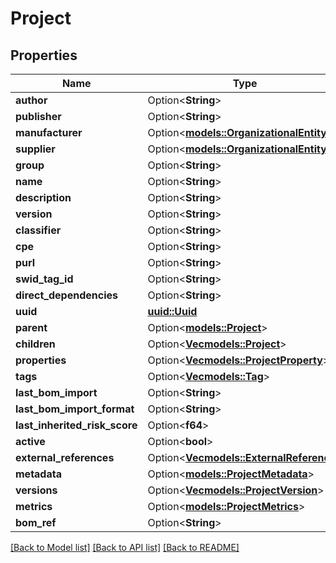 # Project

## Properties

Name | Type | Description | Notes
------------ | ------------- | ------------- | -------------
**author** | Option<**String**> |  | [optional]
**publisher** | Option<**String**> |  | [optional]
**manufacturer** | Option<[**models::OrganizationalEntity**](OrganizationalEntity.md)> |  | [optional]
**supplier** | Option<[**models::OrganizationalEntity**](OrganizationalEntity.md)> |  | [optional]
**group** | Option<**String**> |  | [optional]
**name** | Option<**String**> |  | [optional]
**description** | Option<**String**> |  | [optional]
**version** | Option<**String**> |  | [optional]
**classifier** | Option<**String**> |  | [optional]
**cpe** | Option<**String**> |  | [optional]
**purl** | Option<**String**> |  | [optional]
**swid_tag_id** | Option<**String**> |  | [optional]
**direct_dependencies** | Option<**String**> |  | [optional]
**uuid** | [**uuid::Uuid**](uuid::Uuid.md) |  | 
**parent** | Option<[**models::Project**](Project.md)> |  | [optional]
**children** | Option<[**Vec<models::Project>**](Project.md)> |  | [optional]
**properties** | Option<[**Vec<models::ProjectProperty>**](ProjectProperty.md)> |  | [optional]
**tags** | Option<[**Vec<models::Tag>**](Tag.md)> |  | [optional]
**last_bom_import** | Option<**String**> |  | [optional]
**last_bom_import_format** | Option<**String**> |  | [optional]
**last_inherited_risk_score** | Option<**f64**> |  | [optional]
**active** | Option<**bool**> |  | [optional]
**external_references** | Option<[**Vec<models::ExternalReference>**](ExternalReference.md)> |  | [optional]
**metadata** | Option<[**models::ProjectMetadata**](ProjectMetadata.md)> |  | [optional]
**versions** | Option<[**Vec<models::ProjectVersion>**](ProjectVersion.md)> |  | [optional]
**metrics** | Option<[**models::ProjectMetrics**](ProjectMetrics.md)> |  | [optional]
**bom_ref** | Option<**String**> |  | [optional]

[[Back to Model list]](../README.md#documentation-for-models) [[Back to API list]](../README.md#documentation-for-api-endpoints) [[Back to README]](../README.md)


